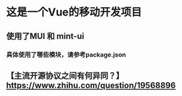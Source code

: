 # 这是一个Vue的移动开发项目
## 使用了MUI 和 mint-ui
### 具体使用了哪些模块，请参考package.json 
## 【主流开源协议之间有何异同？】https://www.zhihu.com/question/19568896
